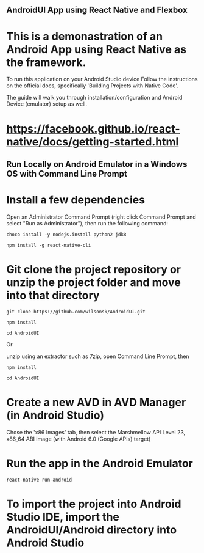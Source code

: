 ## AndroidUI App using React Native and Flexbox

# This is a demonastration of an Android App using React Native as the framework. 

To run this application on your Android Studio device
Follow the instructions on the official docs, specifically 'Building Projects with Native Code'.

The guide will walk you through installation/configuration and Android Device (emulator) setup as well.

# https://facebook.github.io/react-native/docs/getting-started.html

## Run Locally on Android Emulator in a Windows OS with Command Line Prompt

# Install a few dependencies 
Open an Administrator Command Prompt (right click Command Prompt and select "Run as Administrator"), then run the following command:

```
choco install -y nodejs.install python2 jdk8

npm install -g react-native-cli
```

# Git clone the project repository or unzip the project folder and move into that directory

```
git clone https://github.com/wilsonsk/AndroidUI.git

npm install

cd AndroidUI
```

Or

unzip using an extractor such as 7zip, open Command Line Prompt, then

```
npm install

cd AndroidUI
```

# Create a new AVD in AVD Manager (in Android Studio)
Chose the 'x86 Images' tab, then select the Marshmellow API Level 23, x86_64 ABI image (with Android 6.0 (Google APIs) target)

# Run the app in the Android Emulator

```
react-native run-android
```

# To import the project into Android Studio IDE, import the AndroidUI/Android directory into Android Studio
